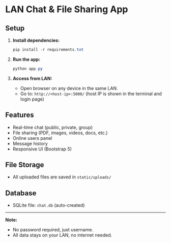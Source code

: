 # LAN Chat & File Sharing App

## Setup

1. **Install dependencies:**
   ```powershell
   pip install -r requirements.txt
   ```

2. **Run the app:**
   ```powershell
   python app.py
   ```

3. **Access from LAN:**
   - Open browser on any device in the same LAN.
   - Go to: `http://<host-ip>:5000/` (host IP is shown in the terminal and login page)

## Features
- Real-time chat (public, private, group)
- File sharing (PDF, images, videos, docs, etc.)
- Online users panel
- Message history
- Responsive UI (Bootstrap 5)

## File Storage
- All uploaded files are saved in `static/uploads/`

## Database
- SQLite file: `chat.db` (auto-created)

---

**Note:**
- No password required, just username.
- All data stays on your LAN, no internet needed.
